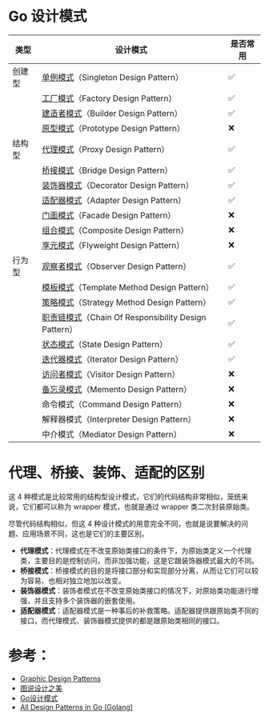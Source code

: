 # Go 设计模式

| 类型     | 设计模式                                                                             | 是否常用   |
| -------- | ------------------------------------------------------                               | ---------- |
| 创建型   | [单例模式](./01_singleton)（Singleton Design Pattern）                               | ✅         |
|          | [工厂模式](./02_factory)（Factory Design Pattern）                                   | ✅         |
|          | [建造者模式](./03_builder)（Builder Design Pattern）                                 | ✅         |
|          | [原型模式](./04_prototype)（Prototype Design Pattern）                               | ❌         |
| 结构型   | [代理模式](./05_proxy)（Proxy Design Pattern）                                       | ✅         |
|          | [桥接模式](./06_bridge)（Bridge Design Pattern）                                     | ✅         |
|          | [装饰器模式](./07_decorator)（Decorator Design Pattern）                             | ✅         |
|          | [适配器模式](./08_adapter)（Adapter Design Pattern）                                 | ✅         |
|          | [门面模式](./09_facade)（Facade Design Pattern）                                     | ❌         |
|          | [组合模式](./10_composite)（Composite Design Pattern）                               | ❌         |
|          | [享元模式](./11_flyweight)（Flyweight Design Pattern）                               | ❌         |
| 行为型   | [观察者模式](./12_observer)（Observer Design Pattern）                               | ✅         |
|          | [模板模式](./13_template_method)（Template Method Design Pattern）                   | ✅         |
|          | [策略模式](./14_strategy)（Strategy Method Design Pattern）                          | ✅         |
|          | [职责链模式](./15_chain_of_responsibility)（Chain Of Responsibility Design Pattern） | ✅         |
|          | [状态模式](./16_state)（State Design Pattern）                                       | ✅         |
|          | [迭代器模式](./17_iterator)（Iterator Design Pattern）                               | ✅         |
|          | [访问者模式](./18_visitor)（Visitor Design Pattern）                                 | ❌         |
|          | [备忘录模式](./19_memento)（Memento Design Pattern）                                 | ❌         |
|          | 命令模式（Command Design Pattern）                                                   | ❌         |
|          | 解释器模式（Interpreter Design Pattern）                                             | ❌         |
|          | 中介模式（Mediator Design Pattern）                                                  | ❌         |

# 代理、桥接、装饰、适配的区别

这 4 种模式是比较常用的结构型设计模式，它们的代码结构非常相似，笼统来说，它们都可以称为 wrapper 模式，也就是通过 wrapper 类二次封装原始类。

尽管代码结构相似，但这 4 种设计模式的用意完全不同，也就是说要解决的问题、应用场景不同，这也是它们的主要区别。

- **代理模式**：代理模式在不改变原始类接口的条件下，为原始类定义一个代理类，主要目的是控制访问，而非加强功能，这是它跟装饰器模式最大的不同。
- **桥接模式**：桥接模式的目的是将接口部分和实现部分分离，从而让它们可以较为容易、也相对独立地加以改变。
- **装饰器模式**：装饰者模式在不改变原始类接口的情况下，对原始类功能进行增强，并且支持多个装饰器的嵌套使用。
- **适配器模式**：适配器模式是一种事后的补救策略。适配器提供跟原始类不同的接口，而代理模式、装饰器模式提供的都是跟原始类相同的接口。

# 参考：

- [Graphic Design Patterns](https://design-patterns.readthedocs.io/zh_CN/latest/index.html)
- [图说设计之美](https://time.geekbang.org/column/intro/100039001?tab=catalog)
- [Go设计模式](https://lailin.xyz/post/go-design-pattern.html)
- [All Design Patterns in Go (Golang)](https://golangbyexample.com/all-design-patterns-golang/)

